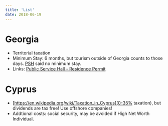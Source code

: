```yaml
---
title: 'List'
date: 2018-06-19
---
```


# Georgia

* Territorial taxation
* Minimum Stay: 6 months, but tourism outside of Georgia counts to those days. [PSH](http://psh.gov.ge/) said no minimum stay.
* Links: [Public Service Hall - Residence Permit](http://psh.gov.ge/main/page/1/72)

# Cyprus

* [https://en.wikipedia.org/wiki/Taxation_in_Cyprus](0-35% taxation), but dividends are tax free! Use offshore companies!
* Addtional costs: social security, may be avoided if High Net Worth Individual.
